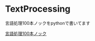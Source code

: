 # TextProcessing

言語処理100本ノックをpythonで書いてます  

[言語処理100本ノック](http://www.cl.ecei.tohoku.ac.jp/nlp100/)
